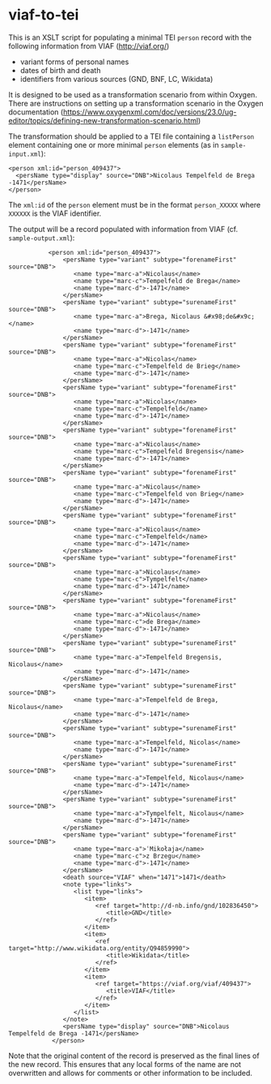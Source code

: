 # viaf-to-tei

This is an XSLT script for populating a minimal TEI `person` record with the following information from VIAF (http://viaf.org/)

- variant forms of personal names
- dates of birth and death
- identifiers from various sources (GND, BNF, LC, Wikidata)

It is designed to be used as a transformation scenario from within Oxygen. There are instructions on setting up a transformation scenario in the Oxygen documentation (https://www.oxygenxml.com/doc/versions/23.0/ug-editor/topics/defining-new-transformation-scenario.html) 

The transformation should be applied to a TEI file containing a `listPerson` element containing one or more minimal `person` elements (as in `sample-input.xml`):

```
<person xml:id="person_409437">
  <persName type="display" source="DNB">Nicolaus Tempelfeld de Brega -1471</persName>
</person>
```

The `xml:id` of the `person` element must be in the format `person_XXXXX` where `XXXXXX` is the VIAF identifier.

The output will be a record populated with information from VIAF (cf. `sample-output.xml`):

```
           <person xml:id="person_409437">
               <persName type="variant" subtype="forenameFirst" source="DNB">
                  <name type="marc-a">Nicolaus</name>
                  <name type="marc-c">Tempelfeld de Brega</name>
                  <name type="marc-d">-1471</name>
               </persName>
               <persName type="variant" subtype="surenameFirst" source="DNB">
                  <name type="marc-a">Brega, Nicolaus &#x98;de&#x9c;</name>
                  <name type="marc-d">-1471</name>
               </persName>
               <persName type="variant" subtype="forenameFirst" source="DNB">
                  <name type="marc-a">Nicolas</name>
                  <name type="marc-c">Tempelfeld de Brieg</name>
                  <name type="marc-d">-1471</name>
               </persName>
               <persName type="variant" subtype="forenameFirst" source="DNB">
                  <name type="marc-a">Nicolas</name>
                  <name type="marc-c">Tempelfeld</name>
                  <name type="marc-d">-1471</name>
               </persName>
               <persName type="variant" subtype="forenameFirst" source="DNB">
                  <name type="marc-a">Nicolaus</name>
                  <name type="marc-c">Tempelfeld Bregensis</name>
                  <name type="marc-d">-1471</name>
               </persName>
               <persName type="variant" subtype="forenameFirst" source="DNB">
                  <name type="marc-a">Nicolaus</name>
                  <name type="marc-c">Tempelfeld von Brieg</name>
                  <name type="marc-d">-1471</name>
               </persName>
               <persName type="variant" subtype="forenameFirst" source="DNB">
                  <name type="marc-a">Nicolaus</name>
                  <name type="marc-c">Tempelfeld</name>
                  <name type="marc-d">-1471</name>
               </persName>
               <persName type="variant" subtype="forenameFirst" source="DNB">
                  <name type="marc-a">Nicolaus</name>
                  <name type="marc-c">Tympelfelt</name>
                  <name type="marc-d">-1471</name>
               </persName>
               <persName type="variant" subtype="forenameFirst" source="DNB">
                  <name type="marc-a">Nicolaus</name>
                  <name type="marc-c">de Brega</name>
                  <name type="marc-d">-1471</name>
               </persName>
               <persName type="variant" subtype="surenameFirst" source="DNB">
                  <name type="marc-a">Tempelfeld Bregensis, Nicolaus</name>
                  <name type="marc-d">-1471</name>
               </persName>
               <persName type="variant" subtype="surenameFirst" source="DNB">
                  <name type="marc-a">Tempelfeld de Brega, Nicolaus</name>
                  <name type="marc-d">-1471</name>
               </persName>
               <persName type="variant" subtype="surenameFirst" source="DNB">
                  <name type="marc-a">Tempelfeld, Nicolas</name>
                  <name type="marc-d">-1471</name>
               </persName>
               <persName type="variant" subtype="surenameFirst" source="DNB">
                  <name type="marc-a">Tempelfeld, Nicolaus</name>
                  <name type="marc-d">-1471</name>
               </persName>
               <persName type="variant" subtype="surenameFirst" source="DNB">
                  <name type="marc-a">Tympelfelt, Nicolaus</name>
                  <name type="marc-d">-1471</name>
               </persName>
               <persName type="variant" subtype="forenameFirst" source="DNB">
                  <name type="marc-a">ʿMikołaja</name>
                  <name type="marc-c">z Brzegu</name>
                  <name type="marc-d">-1471</name>
               </persName>
               <death source="VIAF" when="1471">1471</death>
               <note type="links">
                  <list type="links">
                     <item>
                        <ref target="http://d-nb.info/gnd/102836450">
                           <title>GND</title>
                        </ref>
                     </item>
                     <item>
                        <ref target="http://www.wikidata.org/entity/Q94859990">
                           <title>Wikidata</title>
                        </ref>
                     </item>
                     <item>
                        <ref target="https://viaf.org/viaf/409437">
                           <title>VIAF</title>
                        </ref>
                     </item>
                  </list>
               </note>
               <persName type="display" source="DNB">Nicolaus Tempelfeld de Brega -1471</persName>
            </person>
```

Note that the original content of the record is preserved as the final lines of the new record. This ensures that any local forms of the name are not overwritten and allows for comments or other information to be included.
